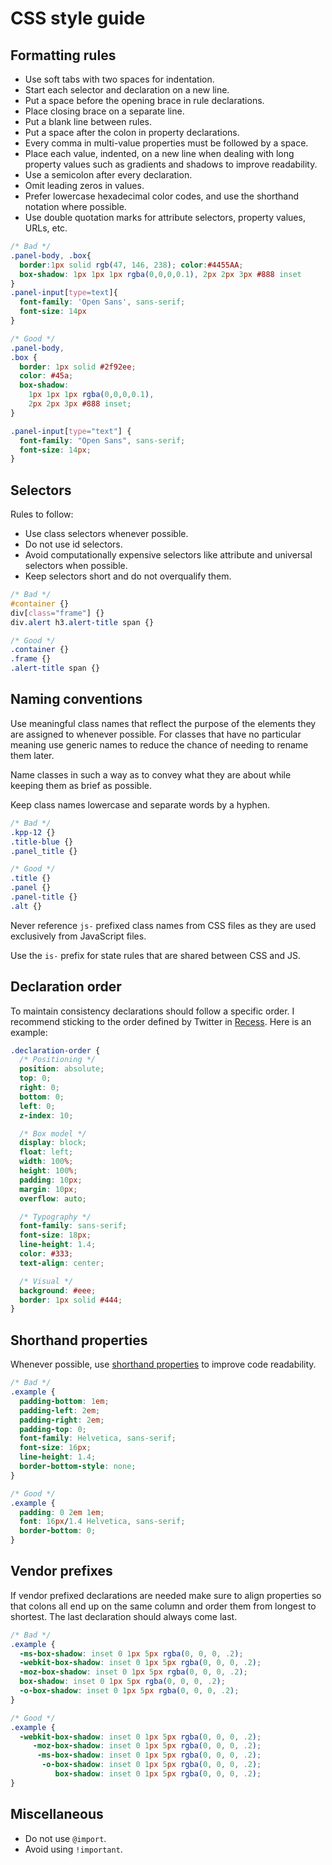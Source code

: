 # CSS style guide #

## Formatting rules ##

+ Use soft tabs with two spaces for indentation.
+ Start each selector and declaration on a new line.
+ Put a space before the opening brace in rule declarations.
+ Place closing brace on a separate line.
+ Put a blank line between rules.
+ Put a space after the colon in property declarations.
+ Every comma in multi-value properties must be followed by a space.
+ Place each value, indented, on a new line when dealing with long property values such as gradients and shadows to improve readability.
+ Use a semicolon after every declaration.
+ Omit leading zeros in values.
+ Prefer lowercase hexadecimal color codes, and use the shorthand notation where possible.
+ Use double quotation marks for attribute selectors, property values, URLs, etc.

```css
/* Bad */
.panel-body, .box{
  border:1px solid rgb(47, 146, 238); color:#4455AA;
  box-shadow: 1px 1px 1px rgba(0,0,0,0.1), 2px 2px 3px #888 inset
}
.panel-input[type=text]{
  font-family: 'Open Sans', sans-serif;
  font-size: 14px
}

/* Good */
.panel-body,
.box {
  border: 1px solid #2f92ee;
  color: #45a;
  box-shadow: 
    1px 1px 1px rgba(0,0,0,0.1),
    2px 2px 3px #888 inset;
}

.panel-input[type="text"] {
  font-family: "Open Sans", sans-serif;
  font-size: 14px;
}
```


## Selectors ##

Rules to follow:

+ Use class selectors whenever possible.
+ Do not use id selectors.
+ Avoid computationally expensive selectors like attribute and universal selectors when possible.
+ Keep selectors short and do not overqualify them.

```css
/* Bad */
#container {}
div[class="frame"] {}
div.alert h3.alert-title span {}

/* Good */
.container {}
.frame {}
.alert-title span {}
```


## Naming conventions ##

Use meaningful class names that reflect the purpose of the elements they are assigned to whenever possible. For classes that have no particular meaning use generic names to reduce the chance of needing to rename them later.

Name classes in such a way as to convey what they are about while keeping them as brief as possible.

Keep class names lowercase and separate words by a hyphen.

```css
/* Bad */
.kpp-12 {}
.title-blue {}
.panel_title {}

/* Good */
.title {}
.panel {}
.panel-title {}
.alt {}  
```

Never reference `js-` prefixed class names from CSS files as they are used exclusively from JavaScript files.

Use the `is-` prefix for state rules that are shared between CSS and JS.


## Declaration order ##

To maintain consistency declarations should follow a specific order. I recommend sticking to the order defined by Twitter in [Recess][order]. Here is an example:

```css
.declaration-order {
  /* Positioning */
  position: absolute;
  top: 0;
  right: 0;
  bottom: 0;
  left: 0;
  z-index: 10;

  /* Box model */
  display: block;
  float: left;
  width: 100%;
  height: 100%;
  padding: 10px;
  margin: 10px;
  overflow: auto;

  /* Typography */
  font-family: sans-serif;
  font-size: 18px;
  line-height: 1.4;
  color: #333;
  text-align: center;

  /* Visual */
  background: #eee;
  border: 1px solid #444;
}
```


## Shorthand properties ##

Whenever possible, use [shorthand properties][shorthand] to improve code readability.

```css
/* Bad */
.example {
  padding-bottom: 1em;
  padding-left: 2em;
  padding-right: 2em;
  padding-top: 0;
  font-family: Helvetica, sans-serif;
  font-size: 16px;
  line-height: 1.4;
  border-bottom-style: none;
}

/* Good */
.example {
  padding: 0 2em 1em;
  font: 16px/1.4 Helvetica, sans-serif;
  border-bottom: 0;
}
```


## Vendor prefixes ##

If vendor prefixed declarations are needed make sure to align properties so that colons all end up on the same column and order them from longest to shortest. The last declaration should always come last.

```css
/* Bad */
.example {
  -ms-box-shadow: inset 0 1px 5px rgba(0, 0, 0, .2);
  -webkit-box-shadow: inset 0 1px 5px rgba(0, 0, 0, .2);
  -moz-box-shadow: inset 0 1px 5px rgba(0, 0, 0, .2);
  box-shadow: inset 0 1px 5px rgba(0, 0, 0, .2);
  -o-box-shadow: inset 0 1px 5px rgba(0, 0, 0, .2);
}

/* Good */
.example {
  -webkit-box-shadow: inset 0 1px 5px rgba(0, 0, 0, .2);
     -moz-box-shadow: inset 0 1px 5px rgba(0, 0, 0, .2);
      -ms-box-shadow: inset 0 1px 5px rgba(0, 0, 0, .2);
       -o-box-shadow: inset 0 1px 5px rgba(0, 0, 0, .2);
          box-shadow: inset 0 1px 5px rgba(0, 0, 0, .2);
}
```



## Miscellaneous ##

+ Do not use `@import`.
+ Avoid using `!important`.

[shorthand]: https://developer.mozilla.org/en-US/docs/Web/CSS/Shorthand_properties
[order]: https://github.com/twitter/recess/blob/master/lib/lint/strict-property-order.js#L36
